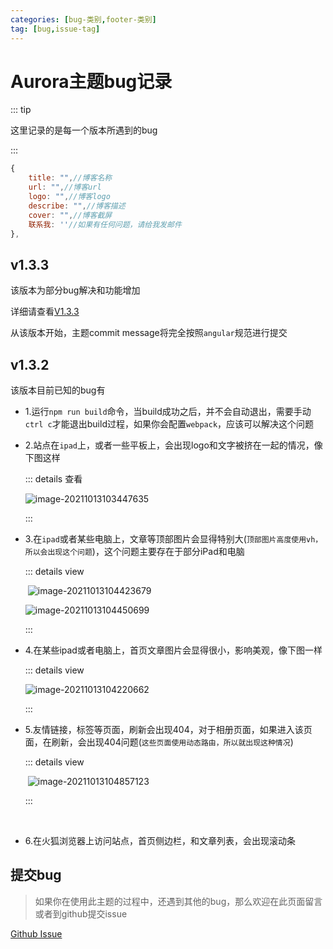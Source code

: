 ```yaml
---
categories: [bug-类别,footer-类别]
tag: [bug,issue-tag]
---
```


# Aurora主题bug记录

::: tip 

这里记录的是每一个版本所遇到的bug

:::

```js
{
    title: "",//博客名称
    url: "",//博客url
    logo: "",//博客logo
    describe: "",//博客描述
    cover: "",//博客截屏
    联系我: ''//如果有任何问题，请给我发邮件
},
```

## v1.3.3

该版本为部分bug解决和功能增加

详细请查看<a href="https://github.com/qsyyke/vuepress-theme-aurora/releases/tag/v1.3.3">V1.3.3</a>

从该版本开始，主题commit message将完全按照`angular`规范进行提交

## v1.3.2

该版本目前已知的bug有

- 1.运行`npm run build`命令，当build成功之后，并不会自动退出，需要手动`ctrl c`才能退出build过程，如果你会配置`webpack`，应该可以解决这个问题

- 2.站点在`ipad`上，或者一些平板上，会出现logo和文字被挤在一起的情况，像下图这样

  ::: details 查看

  ![image-20211013103447635](https://ooszy.cco.vin/img/blog-note/image-20211013103447635.png?x-oss-process=style/pictureProcess1)

  :::

- 3.在`ipad`或者某些电脑上，文章等顶部图片会显得特别大(`顶部图片高度使用vh，所以会出现这个问题`)，这个问题主要存在于部分iPad和电脑

  ::: details view

  ​	![image-20211013104423679](https://ooszy.cco.vin/img/blog-note/image-20211013104423679.png?x-oss-process=style/pictureProcess1)

  ![image-20211013104450699](https://ooszy.cco.vin/img/blog-note/image-20211013104450699.png?x-oss-process=style/pictureProcess1)

  :::

- 4.在某些ipad或者电脑上，首页文章图片会显得很小，影响美观，像下图一样

  ::: details view

  ![image-20211013104220662](https://ooszy.cco.vin/img/blog-note/image-20211013104220662.png?x-oss-process=style/pictureProcess1)

  :::



- 5.友情链接，标签等页面，刷新会出现404，对于相册页面，如果进入该页面，在刷新，会出现404问题(`这些页面使用动态路由，所以就出现这种情况`)

  ::: details view

  ​	![image-20211013104857123](https://ooszy.cco.vin/img/blog-note/image-20211013104857123.png?x-oss-process=style/pictureProcess1)

  :::

​		



- 6.在火狐浏览器上访问站点，首页侧边栏，和文章列表，会出现滚动条



## 提交bug

> 如果你在使用此主题的过程中，还遇到其他的bug，那么欢迎在此页面留言或者到github提交issue



<a target="_blank" href="https://github.com/qsyyke/vuepress-theme-aurora/issues">Github Issue</a>
